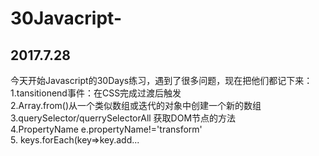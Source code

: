 # 30Javacript-
<h2>2017.7.28</h2>
<p>今天开始Javascript的30Days练习，遇到了很多问题，现在把他们都记下来：<br>
  1.tansitionend事件：在CSS完成过渡后触发<br>
  2.Array.from()从一个类似数组或迭代的对象中创建一个新的数组<br>
  3.querySelector/querrySelectorAll 获取DOM节点的方法<br>
  4.PropertyName e.propertyName!='transform'<br>
  5. keys.forEach(key=>key.add...<br>
  </p>
